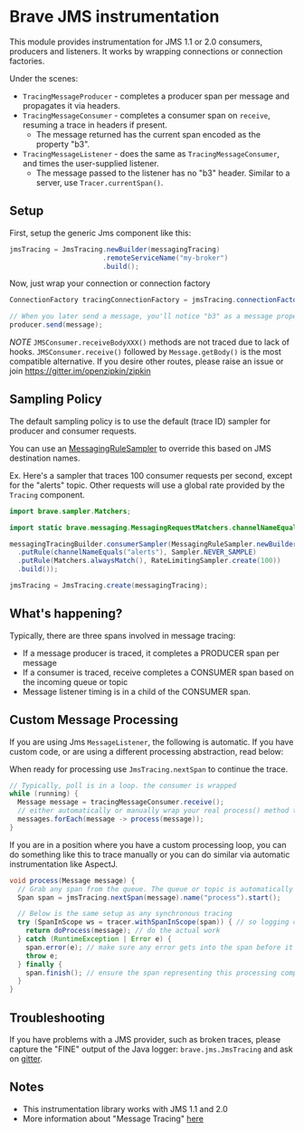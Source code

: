 # Brave JMS instrumentation
This module provides instrumentation for JMS 1.1 or 2.0 consumers,
producers and listeners. It works by wrapping connections or connection
factories.

Under the scenes:
* `TracingMessageProducer` - completes a producer span per message and propagates it via headers.
* `TracingMessageConsumer` - completes a consumer span on `receive`, resuming a trace in headers if present.
  * The message returned has the current span encoded as the property "b3".
* `TracingMessageListener` - does the same as `TracingMessageConsumer`, and times the user-supplied listener.
  * The message passed to the listener has no "b3" header. Similar to a server, use `Tracer.currentSpan()`.


## Setup
First, setup the generic Jms component like this:
```java
jmsTracing = JmsTracing.newBuilder(messagingTracing)
                       .remoteServiceName("my-broker")
                       .build();
```

Now, just wrap your connection or connection factory
```java
ConnectionFactory tracingConnectionFactory = jmsTracing.connectionFactory(connectionFactory);

// When you later send a message, you'll notice "b3" as a message property
producer.send(message);
```

*NOTE* `JMSConsumer.receiveBodyXXX()` methods are not traced due to lack
of hooks. `JMSConsumer.receive()` followed by `Message.getBody()` is the
most compatible alternative. If you desire other routes, please raise an
issue or join https://gitter.im/openzipkin/zipkin

## Sampling Policy
The default sampling policy is to use the default (trace ID) sampler for
producer and consumer requests.

You can use an [MessagingRuleSampler](../messaging/README.md) to override this
based on JMS destination names.

Ex. Here's a sampler that traces 100 consumer requests per second, except for
the "alerts" topic. Other requests will use a global rate provided by the
`Tracing` component.

```java
import brave.sampler.Matchers;

import static brave.messaging.MessagingRequestMatchers.channelNameEquals;

messagingTracingBuilder.consumerSampler(MessagingRuleSampler.newBuilder()
  .putRule(channelNameEquals("alerts"), Sampler.NEVER_SAMPLE)
  .putRule(Matchers.alwaysMatch(), RateLimitingSampler.create(100))
  .build());

jmsTracing = JmsTracing.create(messagingTracing);
```

## What's happening?
Typically, there are three spans involved in message tracing:
* If a message producer is traced, it completes a PRODUCER span per message
* If a consumer is traced, receive completes a CONSUMER span based on the incoming queue or topic
* Message listener timing is in a child of the CONSUMER span.

## Custom Message Processing

If you are using Jms `MessageListener`, the following is automatic. If
you have custom code, or are using a different processing abstraction,
read below:

When ready for processing use `JmsTracing.nextSpan` to continue the trace.

```java
// Typically, poll is in a loop. the consumer is wrapped
while (running) {
  Message message = tracingMessageConsumer.receive();
  // either automatically or manually wrap your real process() method to use jmsTracing.nextSpan()
  messages.forEach(message -> process(message));
}
```

If you are in a position where you have a custom processing loop, you can do something like this
to trace manually or you can do similar via automatic instrumentation like AspectJ.
```java
void process(Message message) {
  // Grab any span from the queue. The queue or topic is automatically tagged
  Span span = jmsTracing.nextSpan(message).name("process").start();

  // Below is the same setup as any synchronous tracing
  try (SpanInScope ws = tracer.withSpanInScope(span)) { // so logging can see trace ID
    return doProcess(message); // do the actual work
  } catch (RuntimeException | Error e) {
    span.error(e); // make sure any error gets into the span before it is finished
    throw e;
  } finally {
    span.finish(); // ensure the span representing this processing completes.
  }
}
```

## Troubleshooting
If you have problems with a JMS provider, such as broken traces, please capture the "FINE" output of
the Java logger: `brave.jms.JmsTracing` and ask on [gitter](https://gitter.im/openzipkin/zipkin).

## Notes
* This instrumentation library works with JMS 1.1 and 2.0
* More information about "Message Tracing" [here](https://github.com/openzipkin/openzipkin.github.io/blob/master/pages/instrumenting.md#message-tracing)
